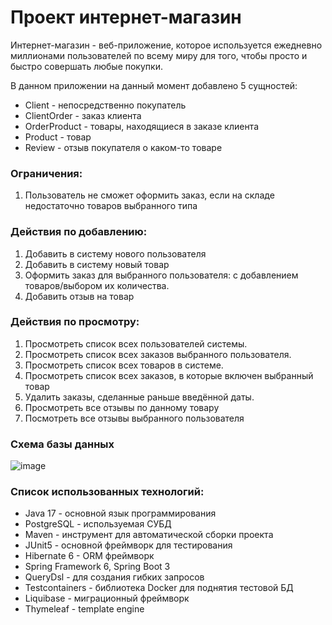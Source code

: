 # Проект интернет-магазин

Интернет-магазин - веб-приложение, которое используется ежедневно миллионами пользователей по всему миру для того, чтобы просто и быстро совершать любые покупки.

В данном приложении на данный момент добавлено 5 сущностей: 

- Client - непосредственно покупатель
- ClientOrder - заказ клиента
- OrderProduct - товары, находящиеся в заказе клиента
- Product - товар
- Review - отзыв покупателя о каком-то товаре

### Ограничения:

1. Пользователь не сможет оформить заказ, если на складе недостаточно товаров выбранного типа

### Действия по добавлению:

1. Добавить в систему нового пользователя
2. Добавить в систему новый товар
3. Оформить заказ для выбранного пользователя: с добавлением товаров/выбором их количества.  
4. Добавить отзыв на товар 
  
### Действия по просмотру:

1. Просмотреть список всех пользователей системы.
2. Просмотреть список всех заказов выбранного пользователя.
3. Просмотреть список всех товаров в системе.
4. Просмотреть список всех заказов, в которые включен выбранный товар
5. Удалить заказы, сделанные раньше введённой даты.
6. Просмотреть все отзывы по данному товару 
7. Посмотреть все отзывы выбранного пользователя

### Схема базы данных

![image](https://github.com/Manuskript76/eshop-project/assets/154013820/6276c6c9-d886-4b11-af4e-c02aa950dc77)

### Список использованных технологий: 
- Java 17 - основной язык программирования
- PostgreSQL - используемая СУБД
- Maven - инструмент для автоматической сборки проекта
- JUnit5 - основной фреймворк для тестирования
- Hibernate 6 - ORM фреймворк
- Spring Framework 6, Spring Boot 3
- QueryDsl - для создания гибких запросов
- Testcontainers - библиотека Docker для поднятия тестовой БД
- Liquibase - миграционный фреймворк
- Thymeleaf - template engine
